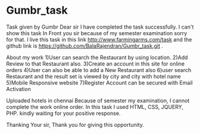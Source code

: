 # Gumbr_task
Task given by Gumbr 
Dear sir 
  I have completed the task successfully. I can't show this task In Front you sir because of my semester examination sorry for that. I live this task in this link http://www.farmingarms.com/task and the github link is https://github.com/BalaRajendran/Gumbr_task.git .

About my work
1)User can search the Restaurant by using location.
2)Add Review to that Restaurant  also.
3)Create an account in this site for online orders
4)User can also be able to add a New Restaurant also
6)user search  Restaurant and the result set is viewed by city and city with hotel name
5)Mobile Responsive website
7)Register Account can be secured with Email Activation

Uploaded hotels in chennai
Because of semester my examination, I cannot complete the work online order.
In this task I used HTML, CSS, JQUERY, PHP.
kindly waiting for your positive response.

Thanking Your sir, Thank you for giving this opportunity.

